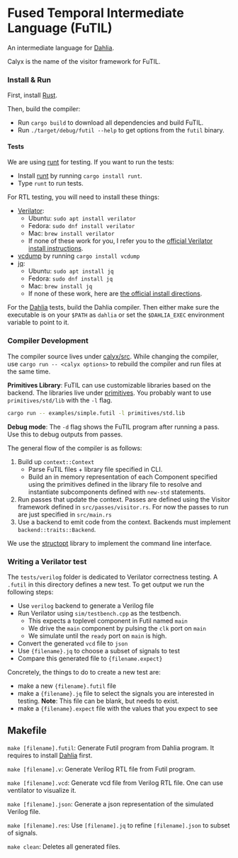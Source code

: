 # Fused Temporal Intermediate Language (FuTIL)

An intermediate language for [Dahlia][].

Calyx is the name of the visitor framework for FuTIL.

### Install & Run

First, install [Rust][rust].

Then, build the compiler:

- Run `cargo build` to download all dependencies and build FuTIL.
- Run `./target/debug/futil --help` to get options from the `futil` binary.

#### Tests

We are using [runt][] for testing. If you want to run the tests:

- Install [runt][] by running `cargo install runt`.
- Type `runt` to run tests.

For RTL testing, you will need to install these things:

- [Verilator][]:
    - Ubuntu: `sudo apt install verilator`
    - Fedora: `sudo dnf install verilator`
    - Mac: `brew install verilator`
    - If none of these work for you, I refer you to the [official Verilator install instructions][verilator-install].
- [vcdump][] by running `cargo install vcdump`
- [jq][]:
    - Ubuntu: `sudo apt install jq`
    - Fedora: `sudo dnf install jq`
    - Mac: `brew install jq`
    - If none of these work, here are [the official install directions][jq-install].

For the [Dahlia][] tests, build the Dahlia compiler.
Then either make sure the executable is on your `$PATH` as `dahlia` or set the `$DAHLIA_EXEC` environment variable to point to it.

### Compiler Development

The compiler source lives under [calyx/src](calyx/src). While changing the compiler,
use `cargo run -- <calyx options>` to rebuild the compiler and run files
at the same time.

**Primitives Library**: FuTIL can use customizable libraries based on the
backend. The libraries live under [primitives](primitives). You probably want
to use `primitives/std/lib` with the `-l` flag.

```bash
cargo run -- examples/simple.futil -l primitives/std.lib
```

**Debug mode**: The `-d` flag shows the FuTIL program after running a pass.
Use this to debug outputs from passes.

The general flow of the compiler is as follows:
 1) Build up `context::Context`
    - Parse FuTIL files + library file specified in CLI.
    - Build an in memory representation of each Component specified using
      the primitives defined in the library file to resolve and instantiate
      subcomponents defined with `new-std` statements.
 2) Run passes that update the context. Passes are defined using the Visitor
    framework defined in `src/passes/visitor.rs`. For now the passes to run are
    just specified in `src/main.rs`
 3) Use a backend to emit code from the context. Backends must implement
    `backend::traits::Backend`.

We use the [structopt][] library to
implement the command line interface.

### Writing a Verilator test
The `tests/verilog` folder is dedicated to Verilator correctness testing.
A `.futil` in this directory defines a new test. To get output we run the following steps:
 - Use `verilog` backend to generate a Verilog file
 - Run Verilator using `sim/testbench.cpp` as the testbench. 
   - This expects a toplevel component in Futil named `main`
   - We drive the `main` component by pulsing the `clk` port on `main`
   - We simulate until the `ready` port on `main` is high.
 - Convert the generated `vcd` file to `json`
 - Use `{filename}.jq` to choose a subset of signals to test
 - Compare this generated file to `{filename.expect}`
 
Concretely, the things to do to create a new test are:
 - make a new `{filename}.futil` file
 - make a `{filename}.jq` file to select the signals you are interested in testing.
 **Note**: This file can be blank, but needs to exist.
 - make a `{filename}.expect` file with the values that you expect to see

## Makefile
`make [filename].futil`: Generate Futil program from Dahlia program. It
requires to install [Dahlia][] first.

`make [filename].v`: Generate Verilog RTL file from Futil program.

`make [filename].vcd`: Generate vcd file from Verilog RTL file. One can use ventilator to visualize it.

`make [filename].json`: Generate a json representation of the simulated Verilog file.

`make [filename].res`: Use `[filename].jq` to refine `[filename].json` to subset of signals.

`make clean`: Deletes all generated files.

[rust]: https://doc.rust-lang.org/cargo/getting-started/installation.html
[dahlia]: https://github.com/cucapra/dahlia
[structopt]: https://docs.rs/structopt/0.3.11/structopt/
[runt]: https://github.com/rachitnigam/runt
[vcdump]: https://github.com/sgpthomas/vcdump
[verilator]: https://www.veripool.org/wiki/verilator
[verilator-install]: https://www.veripool.org/projects/verilator/wiki/Installing
[jq]: https://stedolan.github.io/jq/
[jq-install]: https://stedolan.github.io/jq/
